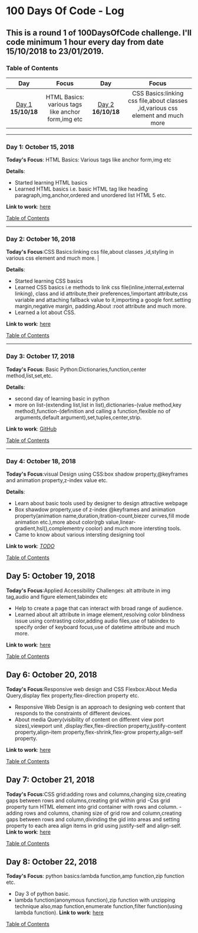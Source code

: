 # 100 Days Of Code - Log
## This is a round 1 of 100DaysOfCode challenge. I'll code minimum 1 hour every day from date 15/10/2018 to 23/01/2019.
<a name="toc"></a>
### Table of Contents 
|Day|Focus|Day|Focus|
|:---:|:-----:|:---:|:-----:|
|[Day 1](#day-1) **15/10/18**| HTML Basics: various tags like anchor form,img etc|[Day 2](#day-2) **16/10/18**| CSS Basics:linking css file,about classes ,id,various css element and much more|[Day 3](#day-3) **17/10/18**|Basic Python:Dictionaries,function,center method,list,set,etc.|[Day 4](#day-4) **18/10/18**|  visual Design using CSS:box shadow property,@keyframes and animation property,z-index value etc.|[Day 5](#day-5) **19/10/18**| Applied Accessibility Challenges: alt attribute in img tag,audio and figure element,tabindex etc.|[Day 6](#day-6) **20/10/18**|Responsive web design and CSS Flexbox:About Media Query,display flex property,flex-direction property etc.|[Day 7](#day-7) **21/10/18**| CSS grid:adding rows and columns,changing size,creating gaps between rows and columns,creating grid within grid|[Day-8](#day 8) **22/10/18**| python basics:lambda function,amp function,zip function etc.|


-----------
<a name="day-1"></a>

### Day 1: October 15, 2018 

**Today's Focus**: HTML Basics: Various tags like anchor form,img etc

**Details**:

 - Started learning HTML basics
 - Learned HTML basics i.e. basic HTML tag like heading paragraph,img,anchor,ordered and unordered list HTML 5 etc.  
 


**Link to work**: [here](https://www.freecodecamp.org/tanu)


[Table of Contents](#toc)


----------
<a name="day-2"></a>

### Day 2: October 16, 2018


**Today's Focus**:CSS Basics:linking css file,about classes ,id,styling in various css element and much more.  |

**Details**:

 - Started learning CSS basics 
 - Learned CSS basics i.e methods to link css file(inline,internal,external linking), class and id attribute,their preferences,!important attribute,css variable and attaching fallback value to it,importing a google font.setting margin,negative margin, padding.About :root attribute and much more.
 - Learned a lot about CSS.  

**Link to work**: [here](https://www.freecodecamp.org/tanu)



[Table of Contents](#toc)


----------
<a name="day-3"></a>
### Day 3: October 17, 2018 

**Today's Focus**: Basic Python:Dictionaries,function,center method,list,set,etc.


**Details**:

 - second day of learning basic in python
 - more on list-(extending list,list in list),dictionaries-(value method,key method),function-(definition and calling a function,flexible no of arguments,default argument),set,tuples,center,strip.
 

**Link to work**: [GitHub](https://github.com/TanuAgrawal123/100DaysOfCode/tree/master/PythonPractice)

[Table of Contents](#toc)



----------
<a name="day-4"></a>
### Day 4: October 18, 2018 

**Today's Focus**:visual Design using CSS:box shadow property,@keyframes and animation property,z-index value etc.

**Details**:

 - Learn about basic tools used by designer to design attractive webpage
 - Box shawdow property,use of z-index @keyframes and animation property(animation 
   name,duration,itration-count,biezer curves,fill mode animation etc.),more about color(rgb value,linear-gradient,hsl(),complementry coolor) and much more intersting tools.
 - Came to know about various intersting designing tool

**Link to work**: [_TODO_](https://www.freecodecamp.org/tanu)

[Table of Contents](#toc)
<a name="day-5"></a>
## Day 5: October 19, 2018 

**Today's Focus**:Applied Accessibility Challenges: alt attribute in img tag,audio and figure element,tabindex etc

 - Help to create a page that can interact with broad range of audience.
 - Learned about alt attribute in image element,resolving color blindness issue using contrasting color,adding audio files,use of tabindex to specify order of keyboard focus,use of datetime attribute and much more.
   


**Link to work**: [here](https://www.freecodecamp.org/tanu)


[Table of Contents](#toc)
<a name="day-5"></a>
## Day 6: October 20, 2018 

**Today's Focus**:Responsive web design and CSS Flexbox:About Media Query,display flex property,flex-direction property etc.

 - Responsive Web Design is an approach to designing web content that responds to the 
   constraints of different devices.
 - About media Query(visibility of content on different view port sizes),viewport unit ,display:flex,flex-direction property,justify-content property,align-item property,flex-shrink,flex-grow property,align-self property.


**Link to work**: [here](https://www.freecodecamp.org/tanu)

[Table of Contents](#toc)
<a name="day-6"></a>
## Day 7: October 21, 2018 

**Today's Focus**:CSS grid:adding rows and columns,changing size,creating gaps between rows and columns,creating grid within grid
 -Css grid property turn HTML element into grid container with rows and column.
 -adding rows and columns, chaning size of grid row and column,creating gaps between rows and column,divinding the gid into areas and setting property to each area align items in grid using justify-self and align-self.
**Link to work**: [here](https://www.freecodecamp.org/tanu)


[Table of Contents](#toc)
<a name="day-6"></a>
## Day 8: October 22, 2018 

**Today's Focus**: python basics:lambda function,amp function,zip function etc.
 - Day 3 of python basic.
 - lambda function(anonymous function),zip function with unzipping technique also,map function,enumerate function,filter function(using lambda function).
**Link to work**: [here](https://github.com/TanuAgrawal123/100DaysOfCode/tree/master/PythonPractice)


[Table of Contents](#toc)
